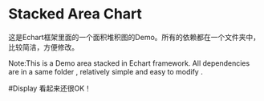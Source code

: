 # Stacked Area Chart
这是Echart框架里面的一个面积堆积图的Demo。所有的依赖都在一个文件夹中，比较简洁，方便修改。

Note:This is a Demo area stacked in Echart framework. All dependencies are in a same folder , relatively simple and easy to modify .

#Display
看起来还很OK！
